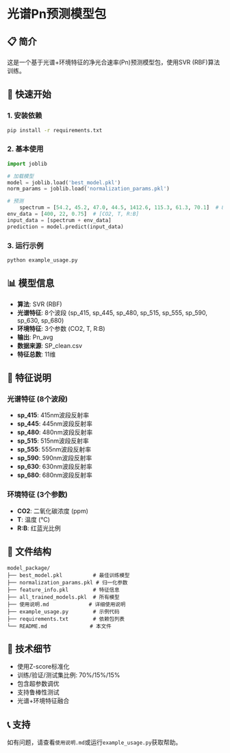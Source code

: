 # 光谱Pn预测模型包

## 📋 简介
这是一个基于光谱+环境特征的净光合速率(Pn)预测模型包，使用SVR (RBF)算法训练。

## 🚀 快速开始

### 1. 安装依赖
```bash
pip install -r requirements.txt
```

### 2. 基本使用
```python
import joblib

# 加载模型
model = joblib.load('best_model.pkl')
norm_params = joblib.load('normalization_params.pkl')

# 预测
    spectrum = [54.2, 45.2, 47.0, 44.5, 1412.6, 115.3, 61.3, 70.1]  # 8个光谱值
env_data = [400, 22, 0.75]  # [CO2, T, R:B]
input_data = [spectrum + env_data]
prediction = model.predict(input_data)
```

### 3. 运行示例
```bash
python example_usage.py
```

## 📊 模型信息
- **算法**: SVR (RBF)
- **光谱特征**: 8个波段 (sp_415, sp_445, sp_480, sp_515, sp_555, sp_590, sp_630, sp_680)
- **环境特征**: 3个参数 (CO2, T, R:B)
- **输出**: Pn_avg
- **数据来源**: SP_clean.csv
- **特征总数**: 11维

## 🔬 特征说明

### 光谱特征 (8个波段)
- **sp_415**: 415nm波段反射率
- **sp_445**: 445nm波段反射率
- **sp_480**: 480nm波段反射率  
- **sp_515**: 515nm波段反射率
- **sp_555**: 555nm波段反射率
- **sp_590**: 590nm波段反射率
- **sp_630**: 630nm波段反射率
- **sp_680**: 680nm波段反射率

### 环境特征 (3个参数)
- **CO2**: 二氧化碳浓度 (ppm)
- **T**: 温度 (°C)
- **R:B**: 红蓝光比例

## 📁 文件结构
```
model_package/
├── best_model.pkl          # 最佳训练模型
├── normalization_params.pkl # 归一化参数
├── feature_info.pkl        # 特征信息
├── all_trained_models.pkl  # 所有模型
├── 使用说明.md             # 详细使用说明
├── example_usage.py        # 示例代码
├── requirements.txt        # 依赖包列表
└── README.md              # 本文件
```

## 🔧 技术细节
- 使用Z-score标准化
- 训练/验证/测试集比例: 70%/15%/15%
- 包含超参数调优
- 支持鲁棒性测试
- 光谱+环境特征融合

## 📞 支持
如有问题，请查看`使用说明.md`或运行`example_usage.py`获取帮助。
